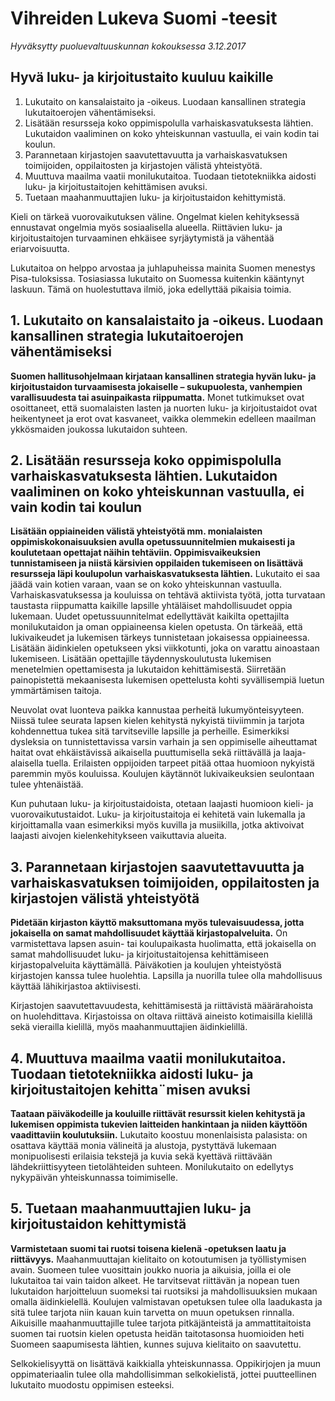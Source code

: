 # Vihreiden Lukeva Suomi -teesit

*Hyväksytty puoluevaltuuskunnan kokouksessa 3.12.2017*

## Hyvä luku- ja kirjoitustaito kuuluu kaikille

1. Lukutaito on kansalaistaito ja -oikeus. Luodaan kansallinen strategia lukutaitoerojen vähentämiseksi.
2. Lisätään resursseja koko oppimispolulla varhaiskasvatuksesta lähtien. Lukutaidon vaaliminen on koko yhteiskunnan vastuulla, ei vain kodin tai koulun.
3. Parannetaan kirjastojen saavutettavuutta ja varhaiskasvatuksen toimijoiden, oppilaitosten ja kirjastojen välistä yhteistyötä.
4. Muuttuva maailma vaatii monilukutaitoa. Tuodaan tietotekniikka aidosti luku- ja kirjoitustaitojen kehittämisen avuksi.
5. Tuetaan maahanmuuttajien luku- ja kirjoitustaidon kehittymistä.

Kieli on tärkeä vuorovaikutuksen väline. Ongelmat kielen kehityksessä ennustavat ongelmia myös sosiaalisella alueella. Riittävien luku- ja kirjoitustaitojen turvaaminen ehkäisee syrjäytymistä ja vähentää eriarvoisuutta.

Lukutaitoa on helppo arvostaa ja juhlapuheissa mainita Suomen menestys Pisa-tuloksissa. Tosiasiassa lukutaito on Suomessa kuitenkin kääntynyt laskuun. Tämä on huolestuttava ilmiö, joka edellyttää pikaisia toimia.

## 1. Lukutaito on kansalaistaito ja -oikeus. Luodaan kansallinen strategia lukutaitoerojen vähentämiseksi

**Suomen hallitusohjelmaan kirjataan kansallinen strategia hyvän luku- ja kirjoitustaidon turvaamisesta jokaiselle – sukupuolesta, vanhempien varallisuudesta tai asuinpaikasta riippumatta.** Monet tutkimukset ovat osoittaneet, että suomalaisten lasten ja nuorten luku- ja kirjoitustaidot ovat heikentyneet ja erot ovat kasvaneet, vaikka olemmekin edelleen maailman ykkösmaiden joukossa lukutaidon suhteen.

## 2. Lisätään resursseja koko oppimispolulla varhaiskasvatuksesta lähtien. Lukutaidon vaaliminen on koko yhteiskunnan vastuulla, ei vain kodin tai koulun

**Lisätään oppiaineiden välistä yhteistyötä mm. monialaisten oppimiskokonaisuuksien avulla opetussuunnitelmien mukaisesti ja koulutetaan opettajat näihin tehtäviin. Oppimisvaikeuksien tunnistamiseen ja niistä kärsivien oppilaiden tukemiseen on lisättävä resursseja läpi koulupolun varhaiskasvatuksesta lähtien.** Lukutaito ei saa jäädä vain kotien varaan, vaan se on koko yhteiskunnan vastuulla. Varhaiskasvatuksessa ja kouluissa on tehtävä aktiivista työtä, jotta turvataan taustasta riippumatta kaikille lapsille yhtäläiset mahdollisuudet oppia lukemaan. Uudet opetussuunnitelmat edellyttävät kaikilta opettajilta monilukutaidon ja oman oppiaineensa kielen opetusta. On tärkeää, että lukivaikeudet ja lukemisen tärkeys tunnistetaan jokaisessa oppiaineessa. Lisätään äidinkielen opetukseen yksi viikkotunti, joka on varattu ainoastaan lukemiseen. Lisätään opettajille täydennyskoulutusta lukemisen menetelmien opettamisesta ja lukutaidon kehittämisestä. Siirretään painopistettä mekaanisesta lukemisen opettelusta kohti syvällisempiä luetun ymmärtämisen taitoja.

Neuvolat ovat luonteva paikka kannustaa perheitä lukumyönteisyyteen. Niissä tulee seurata lapsen kielen kehitystä nykyistä tiiviimmin ja tarjota kohdennettua tukea sitä tarvitseville lapsille ja perheille. Esimerkiksi dysleksia on tunnistettavissa varsin varhain ja sen oppimiselle aiheuttamat haitat ovat ehkäistävissä aikaisella puuttumisella sekä riittävällä ja laaja-alaisella tuella. Erilaisten oppijoiden tarpeet pitää ottaa huomioon nykyistä paremmin myös kouluissa. Koulujen käytännöt lukivaikeuksien seulontaan tulee yhtenäistää.

Kun puhutaan luku- ja kirjoitustaidoista, otetaan laajasti huomioon kieli- ja vuorovaikutustaidot. Luku- ja kirjoitustaitoja ei kehitetä vain lukemalla ja kirjoittamalla vaan esimerkiksi myös kuvilla ja musiikilla, jotka aktivoivat laajasti aivojen kielenkehitykseen vaikuttavia alueita.

## 3. Parannetaan kirjastojen saavutettavuutta ja varhaiskasvatuksen toimijoiden, oppilaitosten ja kirjastojen välistä yhteistyötä

**Pidetään kirjaston käyttö maksuttomana myös tulevaisuudessa, jotta jokaisella on samat mahdollisuudet käyttää kirjastopalveluita.** On varmistettava lapsen asuin- tai koulupaikasta huolimatta, että jokaisella on samat mahdollisuudet luku- ja kirjoitustaitojensa kehittämiseen kirjastopalveluita käyttämällä. Päiväkotien ja koulujen yhteistyöstä kirjastojen kanssa tulee huolehtia. Lapsilla ja nuorilla tulee olla mahdollisuus käyttää lähikirjastoa aktiivisesti.

Kirjastojen saavutettavuudesta, kehittämisestä ja riittävistä määrärahoista on huolehdittava. Kirjastoissa on oltava riittävä aineisto kotimaisilla kielillä sekä vierailla kielillä, myös maahanmuuttajien äidinkielillä.

## 4. Muuttuva maailma vaatii monilukutaitoa. Tuodaan tietotekniikka aidosti luku- ja kirjoitustaitojen kehitta¨misen avuksi

**Taataan päiväkodeille ja kouluille riittävät resurssit kielen kehitystä ja lukemisen oppimista tukevien laitteiden hankintaan ja niiden käyttöön vaadittaviin koulutuksiin.** Lukutaito koostuu monenlaisista palasista: on osattava käyttää monia välineitä ja alustoja, pystyttävä lukemaan monipuolisesti erilaisia tekstejä ja kuvia sekä kyettävä riittävään lähdekriittisyyteen tietolähteiden suhteen. Monilukutaito on edellytys nykypäivän yhteiskunnassa toimimiselle.

## 5. Tuetaan maahanmuuttajien luku- ja kirjoitustaidon kehittymistä

**Varmistetaan suomi tai ruotsi toisena kielenä -opetuksen laatu ja riittävyys.** Maahanmuuttajan kielitaito on kotoutumisen ja työllistymisen avain. Suomeen tulee vuosittain joukko nuoria ja aikuisia, joilla ei ole lukutaitoa tai vain taidon alkeet. He tarvitsevat riittävän ja nopean tuen lukutaidon harjoitteluun suomeksi tai ruotsiksi ja mahdollisuuksien mukaan omalla äidinkielellä. Koulujen valmistavan opetuksen tulee olla laadukasta ja sitä tulee tarjota niin kauan kuin tarvetta on muun opetuksen rinnalla. Aikuisille maahanmuuttajille tulee tarjota pitkäjänteistä ja ammattitaitoista suomen tai ruotsin kielen opetusta heidän taitotasonsa huomioiden heti Suomeen saapumisesta lähtien, kunnes sujuva kielitaito on saavutettu.

Selkokielisyyttä on lisättävä kaikkialla yhteiskunnassa. Oppikirjojen ja muun oppimateriaalin tulee olla mahdollisimman selkokielistä, jottei puutteellinen lukutaito muodostu oppimisen esteeksi.

